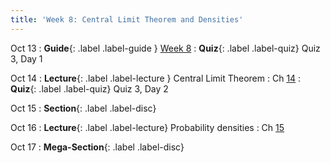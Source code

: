```yaml
---
title: 'Week 8: Central Limit Theorem and Densities'
---
```


Oct 13
: **Guide**{: .label .label-guide } [Week 8](/assets/guides/fall25/week08.pdf)
: **Quiz**{: .label .label-quiz} Quiz 3, Day 1

Oct 14
: **Lecture**{: .label .label-lecture } Central Limit Theorem
    : Ch [14](http://prob140.org/textbook/content/Chapter_14/00_The_Central_Limit_Theorem.html)
: **Quiz**{: .label .label-quiz} Quiz 3, Day 2

Oct 15
: **Section**{: .label .label-disc}


Oct 16
: **Lecture**{: .label .label-lecture} Probability densities
    : Ch [15](http://prob140.org/textbook/content/Chapter_15/00_Continuous_Distributions.html)

Oct 17
: **Mega-Section**{: .label .label-disc}